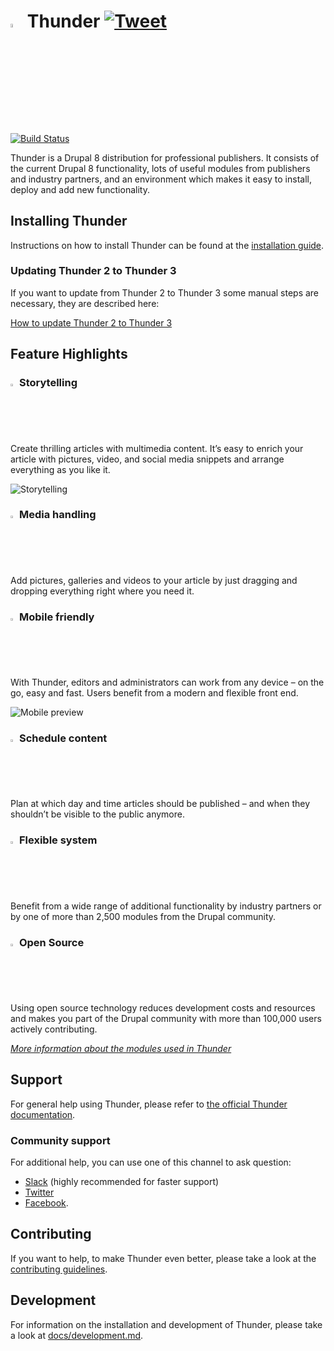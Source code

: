 # <img src="./files/images/thunder.svg?sanitize=true" alt="Thunder" width="4%"/> Thunder [![Tweet](https://img.shields.io/twitter/url/http/shields.io.svg?style=social)](https://twitter.com/intent/tweet?text=I%20just%20tried%20ThunderCMS.%20The%20CMS%20for%20professional%20publishing!&url=https://www.thunder.org&via=ThunderCoreTeam&hashtags=drupal8,publishing,ThunderCMS)

[![Build Status](https://travis-ci.com/thunder/thunder-distribution.svg?branch=8.x-4.x)](https://travis-ci.com/thunder/thunder-distribution)

Thunder is a Drupal 8 distribution for professional publishers. It consists of the current Drupal 8 functionality, lots of useful modules from publishers and industry partners, and an environment which makes it easy to install, deploy and add new functionality.


## Installing Thunder
Instructions on how to install Thunder can be found at the [installation guide](https://thunder.github.io/thunder-documentation/quick-install).

### Updating Thunder 2 to Thunder 3
If you want to update from Thunder 2 to Thunder 3 some manual steps are necessary, they are described here:

[How to update Thunder 2 to Thunder 3](https://thunder.github.io/thunder-documentation/update-2-to-3)

## Feature Highlights
### <img src="./files/images/story_fireplace_b.png" alt="Storytelling" width="2%"/> Storytelling
Create thrilling articles with multimedia content. It’s easy to enrich your article with pictures, video, and social media snippets and arrange everything as you like it.

![Storytelling](./files/images/storytelling.png)
### <img src="./files/images/media_handling_b_0.png" alt="Storytelling" width="2%"/> Media handling
Add pictures, galleries and videos to your article by just dragging and dropping everything right where you need it.
### <img src="./files/images/mobile_friendly_e_0.png" alt="Storytelling" width="2%"/> Mobile friendly
With Thunder, editors and administrators can work from any device – on the go, easy and fast. Users benefit from a modern and flexible front end.

![Mobile preview](./files/images/mobile.png)
### <img src="./files/images/schedule_content_g_0.png" alt="Storytelling" width="2%"/> Schedule content
Plan at which day and time articles should be published – and when they shouldn’t be visible to the public anymore.
### <img src="./files/images/flexible_system_b_0.png" alt="Storytelling" width="2%"/> Flexible system
Benefit from a wide range of additional functionality by industry partners or by one of more than 2,500 modules from the Drupal community.
### <img src="./files/images/drupal_community_b_1.png" alt="Storytelling" width="2%"/> Open Source
Using open source technology reduces development costs and resources and makes you part of the Drupal community with more than 100,000 users actively contributing.

*[More information about the modules used in Thunder](https://burdamagazinorg.github.io/thunder-documentation/modules)*

## Support
For general help using Thunder, please refer to [the official Thunder documentation](https://thunder.github.io/thunder-documentation).

### Community support
For additional help, you can use one of this channel to ask question:

* [Slack](https://thunder.org/contact-us) (highly recommended for faster support)
* [Twitter](https://twitter.com/ThunderCoreTeam)
* [Facebook](https://www.facebook.com/Thunder-CMS-168018513979183/).

## Contributing
If you want to help, to make Thunder even better, please take a look at the [contributing guidelines](CONTRIBUTING.md).

## Development
For information on the installation and development of Thunder, please take a look at [docs/development.md](docs/development.md).
